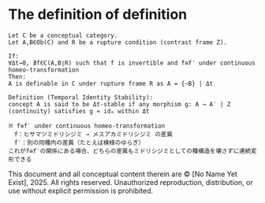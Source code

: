 # The definition of definition
```
Let C be a conceptual category.
Let A,B∈Ob(C) and R be a rupture condition (contrast frame Z).

If:
∀Δt→0, ∄f∈C(A,B∣R) such that f is invertible and f≅f′ under continuous homeo-transformation
Then:
A is definable in C under rupture frame R as A = {–B} | Δt

Definition (Temporal Identity Stability):
concept A is said to be Δt-stable if any morphism g: A → A′ | Z (continuity) satisfies g ≈ idₐ within Δt

※ f≅f′ under continuous homeo-transformation
　f：ヒサマツミドリシジミ → メスアカミドリシジミ の差異
　f′：別の同種内の差異（たとえば模様のゆらぎ）
これがf≅f′の関係にある場合、どちらの差異もミドリシジミとしての種構造を壊さずに連続変形できる
```
This document and all conceptual content therein are © [No Name Yet Exist], 2025. All rights reserved. Unauthorized reproduction, distribution, or use without explicit permission is prohibited.
